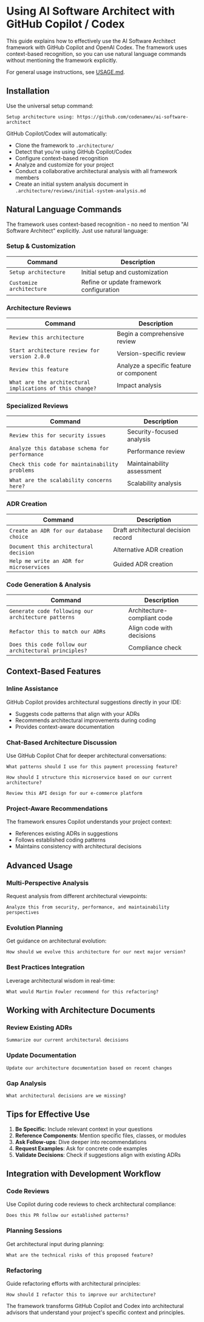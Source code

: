 # Using AI Software Architect with GitHub Copilot / Codex

This guide explains how to effectively use the AI Software Architect framework with GitHub Copilot and OpenAI Codex. The framework uses context-based recognition, so you can use natural language commands without mentioning the framework explicitly.

For general usage instructions, see [USAGE.md](USAGE.md).

## Installation

Use the universal setup command:

```
Setup architecture using: https://github.com/codenamev/ai-software-architect
```

GitHub Copilot/Codex will automatically:
- Clone the framework to `.architecture/`
- Detect that you're using GitHub Copilot/Codex
- Configure context-based recognition
- Analyze and customize for your project
- Conduct a collaborative architectural analysis with all framework members
- Create an initial system analysis document in `.architecture/reviews/initial-system-analysis.md`

## Natural Language Commands

The framework uses context-based recognition - no need to mention "AI Software Architect" explicitly. Just use natural language:

### Setup & Customization

| Command | Description |
|---------|-------------|
| `Setup architecture` | Initial setup and customization |
| `Customize architecture` | Refine or update framework configuration |

### Architecture Reviews

| Command | Description |
|---------|-------------|
| `Review this architecture` | Begin a comprehensive review |
| `Start architecture review for version 2.0.0` | Version-specific review |
| `Review this feature` | Analyze a specific feature or component |
| `What are the architectural implications of this change?` | Impact analysis |

### Specialized Reviews

| Command | Description |
|---------|-------------|
| `Review this for security issues` | Security-focused analysis |
| `Analyze this database schema for performance` | Performance review |
| `Check this code for maintainability problems` | Maintainability assessment |
| `What are the scalability concerns here?` | Scalability analysis |

### ADR Creation

| Command | Description |
|---------|-------------|
| `Create an ADR for our database choice` | Draft architectural decision record |
| `Document this architectural decision` | Alternative ADR creation |
| `Help me write an ADR for microservices` | Guided ADR creation |

### Code Generation & Analysis

| Command | Description |
|---------|-------------|
| `Generate code following our architecture patterns` | Architecture-compliant code |
| `Refactor this to match our ADRs` | Align code with decisions |
| `Does this code follow our architectural principles?` | Compliance check |

## Context-Based Features

### Inline Assistance
GitHub Copilot provides architectural suggestions directly in your IDE:
- Suggests code patterns that align with your ADRs
- Recommends architectural improvements during coding
- Provides context-aware documentation

### Chat-Based Architecture Discussion
Use GitHub Copilot Chat for deeper architectural conversations:

```
What patterns should I use for this payment processing feature?
```

```
How should I structure this microservice based on our current architecture?
```

```
Review this API design for our e-commerce platform
```

### Project-Aware Recommendations
The framework ensures Copilot understands your project context:
- References existing ADRs in suggestions
- Follows established coding patterns
- Maintains consistency with architectural decisions

## Advanced Usage

### Multi-Perspective Analysis
Request analysis from different architectural viewpoints:

```
Analyze this from security, performance, and maintainability perspectives
```

### Evolution Planning
Get guidance on architectural evolution:

```
How should we evolve this architecture for our next major version?
```

### Best Practices Integration
Leverage architectural wisdom in real-time:

```
What would Martin Fowler recommend for this refactoring?
```

## Working with Architecture Documents

### Review Existing ADRs
```
Summarize our current architectural decisions
```

### Update Documentation
```
Update our architecture documentation based on recent changes
```

### Gap Analysis
```
What architectural decisions are we missing?
```

## Tips for Effective Use

1. **Be Specific**: Include relevant context in your questions
2. **Reference Components**: Mention specific files, classes, or modules
3. **Ask Follow-ups**: Dive deeper into recommendations
4. **Request Examples**: Ask for concrete code examples
5. **Validate Decisions**: Check if suggestions align with existing ADRs

## Integration with Development Workflow

### Code Reviews
Use Copilot during code reviews to check architectural compliance:

```
Does this PR follow our established patterns?
```

### Planning Sessions
Get architectural input during planning:

```
What are the technical risks of this proposed feature?
```

### Refactoring
Guide refactoring efforts with architectural principles:

```
How should I refactor this to improve our architecture?
```

The framework transforms GitHub Copilot and Codex into architectural advisors that understand your project's specific context and principles.